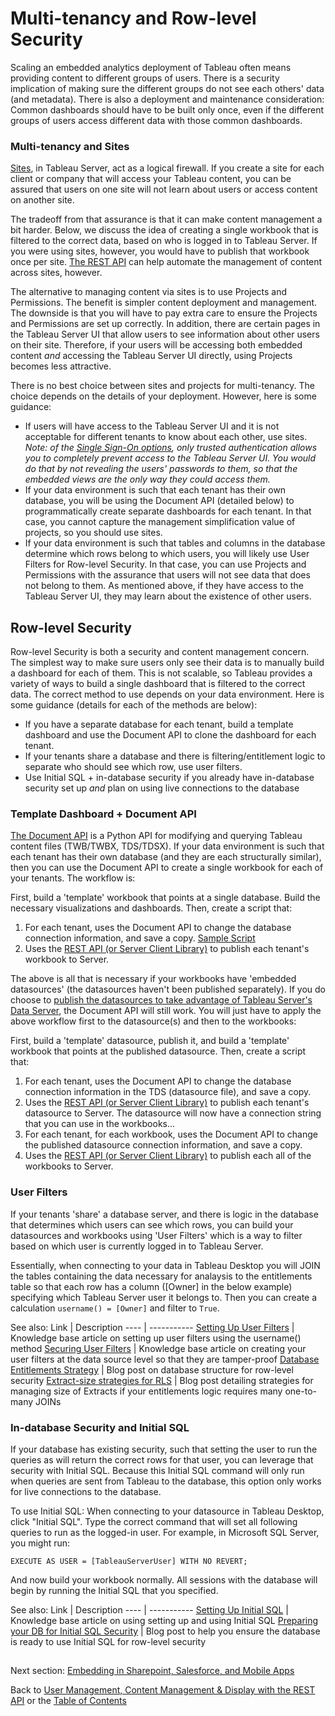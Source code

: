 # Multi-tenancy and Row-level Security

Scaling an embedded analytics deployment of Tableau often means providing content to different groups of users. There is a security implication of making sure the different groups do not see each others' data (and metadata). There is also a deployment and maintenance consideration: Common dashboards should have to be built only once, even if the different groups of users access different data with those common dashboards.

### Multi-tenancy and Sites
[Sites](http://onlinehelp.tableau.com/current/server/en-us/sites_intro.htm), in Tableau Server, act as a logical firewall. If you create a site for each client or company that will access your Tableau content, you can be assured that users on one site will not learn about users or access content on another site. 

The tradeoff from that assurance is that it can make content management a bit harder. Below, we discuss the idea of creating a single workbook that is filtered to the correct data, based on who is logged in to Tableau Server. If you were using sites, however, you would have to publish that workbook once per site. [The REST API](./03_server_management_and_restapi.md) can help automate the management of content across sites, however.

The alternative to managing content via sites is to use Projects and Permissions. The benefit is simpler content deployment and management. The downside is that you will have to pay extra care to ensure the Projects and Permissions are set up correctly. In addition, there are certain pages in the Tableau Server UI that allow users to see information about other users on their site. Therefore, if your users will be accessing both embedded content *and* accessing the Tableau Server UI directly, using Projects becomes less attractive.

There is no best choice between sites and projects for multi-tenancy. The choice depends on the details of your deployment. However, here is some guidance:
* If users will have access to the Tableau Server UI and it is not acceptable for different tenants to know about each other, use sites. *Note: of the [Single Sign-On options](./02_auth_and_sso.md), only trusted authentication allows you to completely prevent access to the Tableau Server UI. You would do that by not revealing the users' passwords to them, so that the embedded views are the only way they could access them.*
* If your data environment is such that each tenant has their own database, you will be using the Document API (detailed below) to programmatically create separate dashboards for each tenant. In that case, you cannot capture the management simplification value of projects, so you should use sites.
* If your data environment is such that tables and columns in the database determine which rows belong to which users, you will likely use User Filters for Row-level Security. In that case, you can use Projects and Permissions with the assurance that users will not see data that does not belong to them. As mentioned above, if they have access to the Tableau Server UI, they may learn about the existence of other users. 

## Row-level Security
Row-level Security is both a security and content management concern. The simplest way to make sure users only see their data is to manually build a dashboard for each of them. This is not scalable, so Tableau provides a variety of ways to build a single dashboard that is filtered to the correct data. The correct method to use depends on your data environment. Here is some guidance (details for each of the methods are below):
* If you have a separate database for each tenant, build a template dashboard and use the Document API to clone the dashboard for each tenant.
* If your tenants share a database and there is filtering/entitlement logic to separate who should see which row, use user filters.
* Use Initial SQL + in-database security if you already have in-database security set up *and* plan on using live connections to the database

###  Template Dashboard + Document API
[The Document API](https://github.com/tableau/document-api-python) is a Python API for modifying and querying Tableau content files (TWB/TWBX, TDS/TDSX). If your data environment is such that each tenant has their own database (and they are each structurally similar), then you can use the Document API to create a single workbook for each of your tenants. The workflow is:

First, build a 'template' workbook that points at a single database. Build the necessary visualizations and dashboards.
Then, create a script that:
1) For each tenant, uses the Document API to change the database connection information, and save a copy. [Sample Script](https://github.com/tableau/document-api-python/blob/master/samples/replicate-workbook/replicate_workbook.py)
2) Uses the [REST API (or Server Client Library)](./03_server_management_and_restapi.md)  to publish each tenant's workbook to Server.

The above is all that is necessary if your workbooks have 'embedded datasources' (the datasources haven't been published separately). If you do choose to [publish the datasources to take advantage of Tableau Server's Data Server](https://onlinehelp.tableau.com/current/pro/desktop/en-us/publish_datasources.html), the Document API will still work. You will just have to apply the above workflow first to the datasource(s) and then to the workbooks:

First, build a 'template' datasource, publish it, and build a 'template' workbook that points at the published datasource.
Then, create a script that:
1) For each tenant, uses the Document API to change the database connection information in the TDS (datasource file), and save a copy.
2) Uses the [REST API (or Server Client Library)](./03_server_management_and_restapi.md) to publish each tenant's datasource to Server. The datasource will now have a connection string that you can use in the workbooks...
3) For each tenant, for each workbook, uses the Document API to change the published datasource connection information, and save a copy.
4) Uses the [REST API (or Server Client Library)](./03_server_management_and_restapi.md) to publish each all of the workbooks to Server.

### User Filters
If your tenants 'share' a database server, and there is logic in the database that determines which users can see which rows, you can build your datasources and workbooks using 'User Filters' which is a way to filter based on which user is currently logged in to Tableau Server.

Essentially, when connecting to your data in Tableau Desktop you will JOIN the tables containing the data necessary for analaysis to the entitlements table so that each row has a column ([Owner] in the below example) specifying which Tableau Server user it belongs to. Then you can create a calculation `username() = [Owner]` and filter to `True`.

See also:
Link | Description
---- | -----------
[Setting Up User Filters](https://onlinehelp.tableau.com/current/pro/desktop/en-us/publish_userfilters_create.html#dynamic) | Knowledge base article on setting up user filters using the username() method
[Securing User Filters](https://onlinehelp.tableau.com/current/pro/desktop/en-us/publish_userfilters_create.html#publish-user-filters) | Knowledge base article on creating your user filters at the data source level so that they are tamper-proof
[Database Entitlements Strategy](https://tableauandbehold.com/2016/03/07/how-to-set-up-your-database-for-row-level-security-in-tableau/) | Blog post on database structure for row-level security
[Extract-size strategies for RLS](https://tableauandbehold.com/2016/08/08/defusing-row-level-security-in-tableau-data-extracts-before-they-blow-up-part-1/) | Blog post detailing strategies for managing size of Extracts if your entitlements logic requires many one-to-many JOINs

### In-database Security and Initial SQL
If your database has existing security, such that setting the user to run the queries as will return the correct rows for that user, you can leverage that security with Initial SQL. Because this Initial SQL command will only run when queries are sent from Tableau to the database, this option only works for live connections to the database.

To use Initial SQL: When connecting to your datasource in Tableau Desktop, click "Initial SQL". Type the correct command that will set all following queries to run as the logged-in user. For example, in Microsoft SQL Server, you might run:
```
EXECUTE AS USER = [TableauServerUser] WITH NO REVERT;
```

And now build your workbook normally. All sessions with the database will begin by running the Initial SQL that you specified.

See also:
Link | Description
---- | -----------
[Setting Up Initial SQL](hhttp://onlinehelp.tableau.com/current/pro/desktop/en-us/connect_basic_initialsql.html) | Knowledge base article on using setting up and using Initial SQL
[Preparing your DB for Initial SQL Security](https://tableauandbehold.com/2016/03/09/using-initial-sql-for/) | Blog post to help you ensure the database is ready to use Initial SQL for row-level security

## 

Next section: [Embedding in Sharepoint, Salesforce, and Mobile Apps](./05_embedding_in_other_apps.md)

Back to [User Management, Content Management & Display with the REST API](./03_server_management_and_restapi.md) or the [Table of Contents](./00_table_of_contents.md)